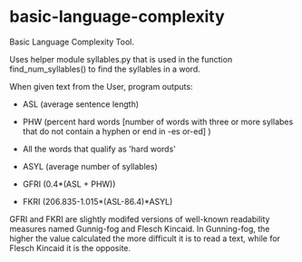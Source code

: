 # basic-language-complexity
Basic Language Complexity Tool.


Uses helper module syllables.py that is used in the function find_num_syllables() to find the syllables in a word.


When given text from the User, program outputs:

  * ASL (average sentence length)

  * PHW (percent hard words [number of words with three or more syllabes that do not contain a hyphen or end in -es or-ed] )

  * All the words that qualify as 'hard words'

  * ASYL (average number of syllables)

  * GFRI (0.4*(ASL + PHW))

  * FKRI (206.835-1.015*(ASL-86.4)*ASYL)


GFRI and FKRI are slightly modifed versions of well-known readability measures named Gunnig-fog and Flesch Kincaid.  In Gunning-fog, the higher the value calculated the more difficult it is to read a text, while for Flesch Kincaid it is the opposite.

